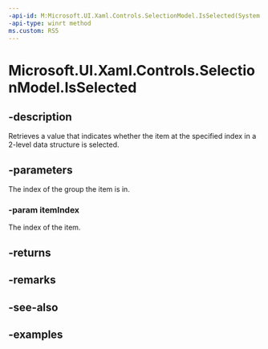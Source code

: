 ```yaml
---
-api-id: M:Microsoft.UI.Xaml.Controls.SelectionModel.IsSelected(System.Int32,System.Int32)
-api-type: winrt method
ms.custom: RS5
---
```


<!-- Method syntax.
public IReference<bool> SelectionModel.IsSelected(Int32 groupIndex, Int32 itemIndex)
-->

# Microsoft.UI.Xaml.Controls.SelectionModel.IsSelected

## -description

Retrieves a value that indicates whether the item at the specified index in a 2-level data structure is selected.

## -parameters

The index of the group the item is in.

### -param itemIndex

The index of the item.

## -returns

## -remarks

## -see-also

## -examples

